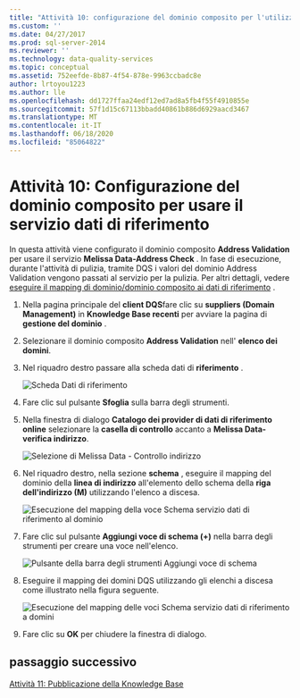 ```yaml
---
title: "Attività 10: configurazione del dominio composito per l'utilizzo del servizio dati di riferimento | Microsoft Docs"
ms.custom: ''
ms.date: 04/27/2017
ms.prod: sql-server-2014
ms.reviewer: ''
ms.technology: data-quality-services
ms.topic: conceptual
ms.assetid: 752eefde-8b87-4f54-878e-9963ccbadc8e
author: lrtoyou1223
ms.author: lle
ms.openlocfilehash: dd1727ffaa24edf12ed7ad8a5fb4f55f4910855e
ms.sourcegitcommit: 57f1d15c67113bbadd40861b886d6929aacd3467
ms.translationtype: MT
ms.contentlocale: it-IT
ms.lasthandoff: 06/18/2020
ms.locfileid: "85064822"
---
```

# <a name="task-10-configuring-composite-domain-to-use-reference-data-service"></a>Attività 10: Configurazione del dominio composito per usare il servizio dati di riferimento
  In questa attività viene configurato il dominio composito **Address Validation** per usare il servizio **Melissa Data-Address Check** . In fase di esecuzione, durante l'attività di pulizia, tramite DQS i valori del dominio Address Validation vengono passati al servizio per la pulizia. Per altri dettagli, vedere [eseguire il mapping di dominio/dominio composito ai dati di riferimento](https://msdn.microsoft.com/library/hh213030.aspx) .  
  
1.  Nella pagina principale del **client DQS**fare clic su **suppliers (Domain Management)** in **Knowledge Base recenti** per avviare la pagina di **gestione del dominio** .  
  
2.  Selezionare il dominio composito **Address Validation** nell' **elenco dei domini**.  
  
3.  Nel riquadro destro passare alla scheda dati di **riferimento** .  
  
     ![Scheda Dati di riferimento](../../2014/tutorials/media/et-configuringcdtouserds-01.jpg "Scheda Dati di riferimento")  
  
4.  Fare clic sul pulsante **Sfoglia** sulla barra degli strumenti.  
  
5.  Nella finestra di dialogo **Catalogo dei provider di dati di riferimento online** selezionare la **casella di controllo** accanto a **Melissa Data-verifica indirizzo**.  
  
     ![Selezione di Melissa Data - Controllo indirizzo](../../2014/tutorials/media/et-configuringcdtouserds-02.jpg "Selezione di Melissa Data - Controllo indirizzo")  
  
6.  Nel riquadro destro, nella sezione **schema** , eseguire il mapping del dominio della **linea di indirizzo** all'elemento dello schema della **riga dell'indirizzo (M)** utilizzando l'elenco a discesa.  
  
     ![Esecuzione del mapping della voce Schema servizio dati di riferimento al dominio](../../2014/tutorials/media/et-configuringcdtouserds-03.jpg "Esecuzione del mapping della voce Schema servizio dati di riferimento al dominio")  
  
7.  Fare clic sul pulsante **Aggiungi voce di schema (+)** nella barra degli strumenti per creare una voce nell'elenco.  
  
     ![Pulsante della barra degli strumenti Aggiungi voce di schema](../../2014/tutorials/media/et-configuringcdtouserds-04.jpg "Pulsante della barra degli strumenti Aggiungi voce di schema")  
  
8.  Eseguire il mapping dei domini DQS utilizzando gli elenchi a discesa come illustrato nella figura seguente.  
  
     ![Esecuzione del mapping delle voci Schema servizio dati di riferimento a domini](../../2014/tutorials/media/et-configuringcdtouserds-05.jpg "Esecuzione del mapping delle voci Schema servizio dati di riferimento a domini")  
  
9. Fare clic su **OK** per chiudere la finestra di dialogo.  
  
## <a name="next-step"></a>passaggio successivo  
 [Attività 11: Pubblicazione della Knowledge Base](../../2014/tutorials/task-11-publishing-the-knowledge-base.md)  
  
  
